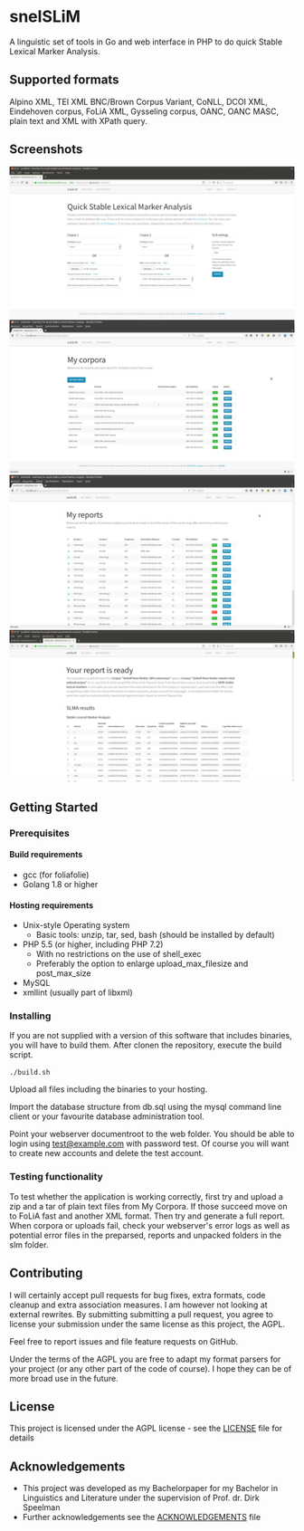 # snelSLiM

A linguistic set of tools in Go and web interface in PHP to do quick Stable Lexical Marker Analysis.

## Supported formats

Alpino XML, TEI XML BNC/Brown Corpus Variant, CoNLL, DCOI XML, Eindehoven corpus, FoLiA XML, Gysseling corpus, OANC, OANC MASC, plain text and XML with XPath query.

## Screenshots

![screenshot main page](/screenshots/overview.png?raw=true)
![screenshot corpora overview](/screenshots/screenshot2.png?raw=true)
![screenshot report overview](/screenshots/screenshot3.png?raw=true)
![screenshot report details](/screenshots/report.png?raw=true)

## Getting Started

### Prerequisites

#### Build requirements ####

* gcc (for foliafolie)
* Golang 1.8 or higher

#### Hosting requirements ####

* Unix-style Operating system
  * Basic tools: unzip, tar, sed, bash (should be installed by default)
* PHP 5.5 (or higher, including PHP 7.2)
  * With no restrictions on the use of shell_exec
  * Preferably the option to enlarge upload_max_filesize and post_max_size
* MySQL
* xmllint (usually part of libxml)


### Installing

If you are not supplied with a version of this software that includes binaries, you will have to build them. After clonen the repository, execute the build script.

```
./build.sh
```

Upload all files including the binaries to your hosting.

Import the database structure from db.sql using the mysql command line client or your favourite database administration tool. 

Point your webserver documentroot to the web folder. You should be able to login using test@example.com with password test. Of course you will want to create new accounts and delete the test account.

### Testing functionality

To test whether the application is working correctly, first try and upload a zip and a tar of plain text files from My Corpora. If those succeed move on to FoLiA fast and another XML format. Then try and generate a full report. When corpora or uploads fail, check your webserver's error logs as well as potential error files in the preparsed, reports and unpacked folders in the slm folder. 


## Contributing

I will certainly accept pull requests for bug fixes, extra formats, code cleanup and extra association measures. I am however not looking at external rewrites. By submitting submitting a pull request, you agree to license your submission under the same license as this project, the AGPL.

Feel free to report issues and file feature requests on GitHub.

Under the terms of the AGPL you are free to adapt my format parsers for your project (or any other part of the code of course). I hope they can be of more broad use in the future. 

## License

This project is licensed under the AGPL license - see the [LICENSE](LICENSE) file for details

## Acknowledgements

* This project was developed as my Bachelorpaper for my Bachelor in Linguistics and Literature under the supervision of Prof. dr. Dirk Speelman
* Further acknowledgements see the [ACKNOWLEDGEMENTS](ACKNOWLEDGEMENTS) file

